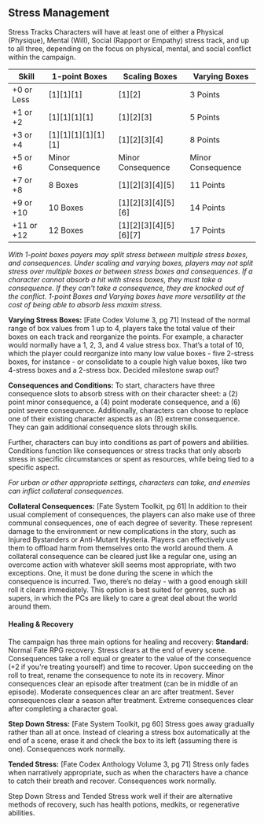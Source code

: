 ## Stress Management

Stress Tracks
Characters will have at least one of either a Physical (Physique), Mental (Will), Social (Rapport or Empathy) stress track, and up to all three, depending on the focus on physical, mental, and social conflict within the campaign.

| Skill      | 1-point Boxes      | Scaling Boxes         | Varying Boxes     |
| ---------- | ------------------ | --------------------- | ----------------- |
| +0 or Less | [1][1][1]          | [1][2]                | 3 Points          |
| +1 or +2   | [1][1][1][1]       | [1][2][3]             | 5 Points          |
| +3 or +4   | [1][1][1][1][1][1] | [1][2][3][4]          | 8 Points          |
| +5 or +6   | Minor Consequence  | Minor Consequence     | Minor Consequence |
| +7 or +8   | 8 Boxes            | [1][2][3][4][5]       | 11 Points         |
| +9 or +10  | 10 Boxes           | [1][2][3][4][5][6]    | 14 Points         |
| +11 or +12 | 12 Boxes           | [1][2][3][4][5][6][7] | 17 Points         |

*With 1-point boxes payers may split stress between multiple stress boxes, and consequences. Under scaling and varying boxes, players may not split stress over multiple boxes or between stress boxes and consequences. If a character cannot absorb a hit with stress boxes, they must take a consequence. If they can't take a consequence, they are knocked out of the conflict. 1-point Boxes and Varying boxes have more versatility at the cost of being able to absorb less maxim stress.*

**Varying Stress Boxes:** [Fate Codex Volume 3, pg 71] Instead of the normal range of box values from 1 up to 4, players take the total value of their boxes on each track and reorganize the points. For example, a character would normally have a 1, 2, 3, and 4 value stress box. That’s a total of 10, which the player could reorganize into many low value boxes - five 2-stress boxes, for instance - or consolidate to a couple high value boxes, like two 4-stress boxes and a 2-stress box. Decided milestone swap out?

**Consequences and Conditions:** To start, characters have three consequence slots to absorb stress with on their character sheet: a (2) point minor consequence, a (4) point moderate consequence, and a (6) point severe consequence. Additionally, characters can choose to replace one of their existing character aspects as an (8) extreme consequence. They can gain additional consequence slots through skills.

Further, characters can buy into conditions as part of powers and abilities. Conditions function like consequences or stress tracks that only absorb stress in specific circumstances or spent as resources, while being tied to a specific aspect.

*For urban or other appropriate settings, characters can take, and enemies can inflict collateral consequences.*

**Collateral Consequences:** [Fate System Toolkit, pg 61] In addition to their usual complement of consequences, the players can also make use of three communal consequences, one of each degree of severity. These represent damage to the environment or new complications in the story, such as Injured Bystanders or Anti-Mutant Hysteria. Players can effectively use them to offload harm from themselves onto the world around them. A collateral consequence can be cleared just like a regular one, using an overcome action with whatever skill seems most appropriate, with two exceptions. One, it must be done during the scene in which the consequence is incurred. Two, there’s no delay - with a good enough skill roll it clears immediately. This option is best suited for genres, such as supers, in which the PCs are likely to care a great deal about the world around them.

#### Healing & Recovery
The campaign has three main options for healing and recovery:
**Standard:** Normal Fate RPG recovery. Stress clears at the end of every scene. Consequences take a roll equal or greater to the value of the consequence (+2 if you're treating yourself) and time to recover. Upon succeeding on the roll to treat, rename the consequence to note its in recovery. Minor consequences clear an episode after treatment (can be in middle of an episode). Moderate consequences clear an arc after treatment. Sever consequences clear a season after treatment. Extreme consequences clear after completing a character goal.

**Step Down Stress:** [Fate System Toolkit, pg 60] Stress goes away gradually rather than all at once. Instead of clearing a stress box automatically at the end of a scene, erase it and check the box to its left (assuming there is one). Consequences work normally.

**Tended Stress:** [Fate Codex Anthology Volume 3, pg 71] Stress only fades when narratively appropriate, such as when the characters have a chance to catch their breath and recover. Consequences work normally.

Step Down Stress and Tended Stress work well if their are alternative methods of recovery, such has health potions, medkits, or regenerative abilities.